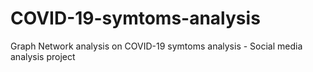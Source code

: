 # COVID-19-symtoms-analysis
Graph Network analysis on COVID-19 symtoms analysis - Social media analysis project
